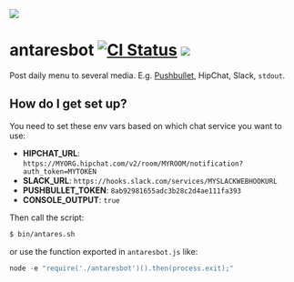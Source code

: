 ![](http://antaresristorante.it/images/antares.png)
# antaresbot  [![CI Status](https://github.com/maxcanna/antaresbot/workflows/CI/badge.svg)](https://github.com/maxcanna/antaresbot/actions) [![](https://img.shields.io/github/license/maxcanna/antaresbot.svg?maxAge=2592000)](https://github.com/maxcanna/antaresbot/blob/master/LICENSE)
Post daily menu to several media. E.g. [Pushbullet](https://www.pushbullet.com/channel?tag=antares), HipChat, Slack, `stdout`.

## How do I get set up?
You need to set these env vars based on which chat service you want to use:
* **HIPCHAT_URL**: `https://MYORG.hipchat.com/v2/room/MYROOM/notification?auth_token=MYTOKEN`
* **SLACK_URL**: `https://hooks.slack.com/services/MYSLACKWEBHOOKURL`
* **PUSHBULLET_TOKEN**: `8ab92981655adc3b28c2d4ae111fa393`
* **CONSOLE_OUTPUT**: `true`

Then call the script:
```bash
$ bin/antares.sh
```
or use the function exported in `antaresbot.js` like:
```js
node -e "require('./antaresbot')().then(process.exit);"
```
